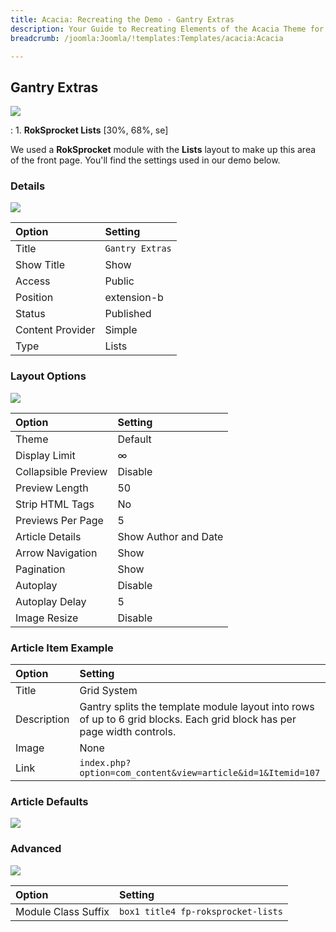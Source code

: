 ```yaml
---
title: Acacia: Recreating the Demo - Gantry Extras
description: Your Guide to Recreating Elements of the Acacia Theme for Joomla
breadcrumb: /joomla:Joomla/!templates:Templates/acacia:Acacia

---
```


Gantry Extras
-----

![][demo]

:	1. **RokSprocket Lists** [30%, 68%, se]

We used a **RokSprocket** module with the **Lists** layout to make up this area of the front page. You'll find the settings used in our demo below.

### Details

![][demo2]

| Option           | Setting         |  
| :--------------- | :-------------- |  
| Title            | `Gantry Extras` |  
| Show Title       | Show            |  
| Access           | Public          |  
| Position         | extension-b     |  
| Status           | Published       |  
| Content Provider | Simple          |  
| Type             | Lists           |  

### Layout Options

![][demo3]

| Option              | Setting              |  
| :------------------ | :------------------- |  
| Theme               | Default              |  
| Display Limit       | ∞                    |  
| Collapsible Preview | Disable              |  
| Preview Length      | 50                   |  
| Strip HTML Tags     | No                   |  
| Previews Per Page   | 5                    |  
| Article Details     | Show Author and Date |  
| Arrow Navigation    | Show                 |  
| Pagination          | Show                 |  
| Autoplay            | Disable              |  
| Autoplay Delay      | 5                    |  
| Image Resize        | Disable              |  

### Article Item Example

| Option      | Setting                                                                                                                 |  
| :---------- | :---------------------------------------------------------------------------------------------------------------------- |  
| Title       | Grid System                                                                                                             |  
| Description | Gantry splits the template module layout into rows of up to 6 grid blocks. Each grid block has per page width controls. |  
| Image       | None                                                                                                                    |  
| Link        | `index.php?option=com_content&view=article&id=1&Itemid=107`                                                             |  

### Article Defaults

![][demo4]

### Advanced

![][demo5]

| Option              | Setting                            |  
| :------------------ | :--------------------------------- |  
| Module Class Suffix | `box1 title4 fp-roksprocket-lists` |  

[demo]: assets/demo_5.jpeg
[demo2]: assets/lists_1.jpeg
[demo3]: assets/lists_2.jpeg
[demo4]: assets/lists_3.jpeg
[demo5]: assets/lists_4.jpeg